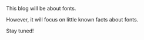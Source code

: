 This blog will be about fonts.

However, it will focus on little known facts about fonts. 

Stay tuned!
